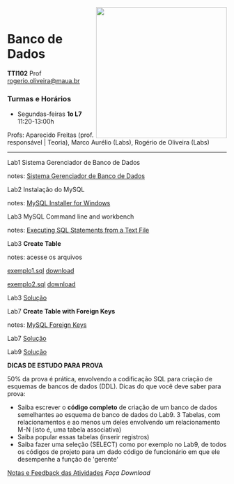<img src="https://maua.br/images/selo-60-anos-maua.svg" width=300, align="right">
<br>

# Banco de Dados
**TTI102** Prof rogerio.oliveira@maua.br

### Turmas e Horários

* Segundas-feiras **1o L7** 11:20-13:00h 

Profs: Aparecido Freitas (prof. responsável | Teoria), Marco Aurélio (Labs), Rogério de Oliveira (Labs)

---

Lab1 Sistema Gerenciador de Banco de Dados

notes:  [Sistema Gerenciador de Banco de Dados](https://github.com/Rogerio-mack/IMT_Banco_de_Dados/blob/main/Lab1_notes.md)

Lab2 Instalação do MySQL

notes: [MySQL Installer for Windows](https://dev.mysql.com/downloads/installer/)

Lab3 MySQL Command line and workbench

notes: [Executing SQL Statements from a Text File](https://dev.mysql.com/doc/refman/8.0/en/mysql-batch-commands.html)

Lab3 **Create Table**

notes: acesse os arquivos 

[exemplo1.sql](https://github.com/Rogerio-mack/IMT_Banco_de_Dados/blob/main/exemplo1.sql) [download](https://github.com/Rogerio-mack/IMT_Banco_de_Dados/raw/main/exemplo1.sql) 

[exemplo2.sql](https://github.com/Rogerio-mack/IMT_Banco_de_Dados/blob/main/exemplo2.sql) [download](https://github.com/Rogerio-mack/IMT_Banco_de_Dados/raw/main/exemplo2.sql)

Lab3 [Solução](https://github.com/Rogerio-mack/IMT_Banco_de_Dados/blob/main/Banco_de_Dados_Labs_solucao/T3_solucao.sql)

Lab7 **Create Table with Foreign Keys**

notes: [MySQL Foreign Keys](https://github.com/Rogerio-mack/IMT_Banco_de_Dados/blob/main/MySQL_Foreign_Keys.md)

Lab7 [Solução](https://github.com/Rogerio-mack/IMT_Banco_de_Dados/blob/main/Banco_de_Dados_Labs_solucao/T7_solucao.sql)

Lab9 [Solução](https://github.com/Rogerio-mack/IMT_Banco_de_Dados/blob/main/Banco_de_Dados_Labs_solucao/T9_solucao.sql)

**DICAS DE ESTUDO PARA PROVA**

50% da prova é prática, envolvendo a codificação SQL para criação de esquemas de bancos de dados (DDL). Dicas do que você deve saber para prova:

* Saiba escrever o **código completo** de criação de um banco de dados semelhantes ao esquema de banco de dados do Lab9. 3 Tabelas, com relacionamentos e ao menos um deles envolvendo 
um relacionamento M-N (isto é, uma tabela associativa)
* Saiba popular essas tabelas (inserir registros)
* Saiba fazer uma seleção (SELECT) como por exemplo no Lab9, de todos os códigos de projeto para um dado código de funcionário em que ele desempenhe a função de 'gerente'


[Notas e Feedback das Atividades](https://github.com/Rogerio-mack/IMT_Banco_de_Dados/raw/main/Lista_Banco_de_Dados.xlsx) *Faça Download*
